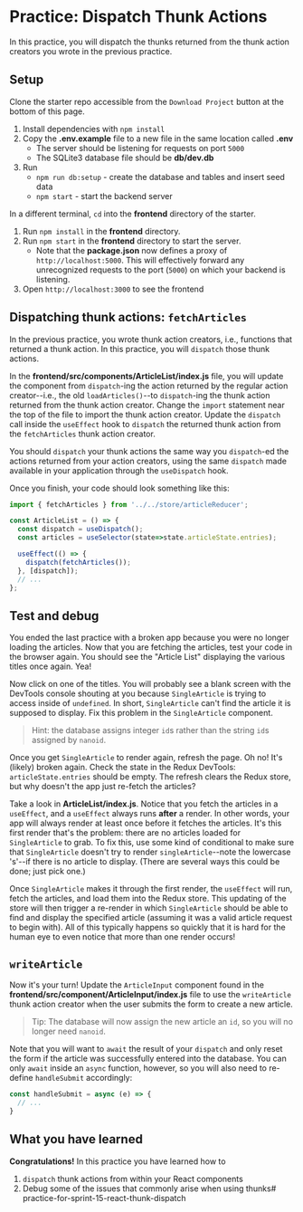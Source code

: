 # Practice: Dispatch Thunk Actions

In this practice, you will dispatch the thunks returned from the thunk action
creators you wrote in the previous practice.

## Setup

Clone the starter repo accessible from the `Download Project` button at the
bottom of this page.

1. Install dependencies with `npm install`
2. Copy the **.env.example** file to a new file in the same location called
   **.env**
   * The server should be listening for requests on port `5000`
   * The SQLite3 database file should be **db/dev.db**
3. Run
   * `npm run db:setup` - create the database and tables and insert seed data
   * `npm start` - start the backend server

In a different terminal, `cd` into the __frontend__ directory of the starter.

1. Run `npm install` in the __frontend__ directory.
2. Run `npm start` in the __frontend__ directory to start the server.
   * Note that the __package.json__ now defines a proxy of
     `http://localhost:5000`. This will effectively forward any unrecognized
     requests to the port (`5000`) on which your backend is listening.
3. Open `http://localhost:3000` to see the frontend

## Dispatching thunk actions: `fetchArticles`

In the previous practice, you wrote thunk action creators, i.e., functions that
returned a thunk action. In this practice, you will `dispatch` those thunk
actions.

In the __frontend/src/components/ArticleList/index.js__ file, you will update
the component from `dispatch`-ing the action returned by the regular action
creator--i.e., the old `loadArticles()`--to `dispatch`-ing the thunk action
returned from the thunk action creator. Change the `import` statement near the
top of the file to import the thunk action creator. Update the `dispatch` call
inside the `useEffect` hook to `dispatch` the returned thunk action from the
`fetchArticles` thunk action creator.

You should `dispatch` your thunk actions the same way you `dispatch`-ed the
actions returned from your action creators, using the same `dispatch` made
available in your application through the `useDispatch` hook.

Once you finish, your code should look something like this:

```js
import { fetchArticles } from '../../store/articleReducer';

const ArticleList = () => {
  const dispatch = useDispatch();
  const articles = useSelector(state=>state.articleState.entries);

  useEffect(() => {
    dispatch(fetchArticles());
  }, [dispatch]);
  // ...
};
```

## Test and debug

You ended the last practice with a broken app because you were no longer loading
the articles. Now that you are fetching the articles, test your code in the
browser again. You should see the "Article List" displaying the various titles
once again. Yea!

Now click on one of the titles. You will probably see a blank screen with the
DevTools console shouting at you because `SingleArticle` is trying to access
inside of `undefined`. In short, `SingleArticle` can't find the article it
is supposed to display. Fix this problem in the `SingleArticle` component.

> Hint: the database assigns integer `id`s rather than the string `id`s assigned
> by `nanoid`.

Once you get `SingleArticle` to render again, refresh the page. Oh no! It's
(likely) broken again. Check the state in the Redux DevTools:
`articleState.entries` should be empty. The refresh clears the Redux store, but
why doesn't the app just re-fetch the articles?

Take a look in __ArticleList/index.js__. Notice that you fetch the articles in a
`useEffect`, and a `useEffect` always runs **after** a render. In other words,
your app will always render at least once before it fetches the articles. It's
this first render that's the problem: there are no articles loaded for
`SingleArticle` to grab. To fix this, use some kind of conditional to make sure
that `SingleArticle` doesn't try to render `singleArticle`--note the lowercase
's'--if there is no article to display. (There are several ways this could be
done; just pick one.)

Once `SingleArticle` makes it through the first render, the `useEffect` will
run, fetch the articles, and load them into the Redux store. This updating of
the store will then trigger a re-render in which `SingleArticle` should be able
to find and display the specified article (assuming it was a valid article
request to begin with). All of this typically happens so quickly that it is hard
for the human eye to even notice that more than one render occurs!

## `writeArticle`

Now it's your turn! Update the `ArticleInput` component found in the
__frontend/src/component/ArticleInput/index.js__ file to use the `writeArticle`
thunk action creator when the user submits the form to create a new article.

> Tip: The database will now assign the new article an `id`, so you will no
> longer need `nanoid`.

Note that you will want to `await` the result of your `dispatch` and only reset
the form if the article was successfully entered into the database. You can only
`await` inside an `async` function, however, so you will also need to re-define
`handleSubmit` accordingly:

```js
const handleSubmit = async (e) => {
  // ...
}
```

## What you have learned

**Congratulations!** In this practice you have learned how to

1. `dispatch` thunk actions from within your React components
2. Debug some of the issues that commonly arise when using thunks# practice-for-sprint-15-react-thunk-dispatch

